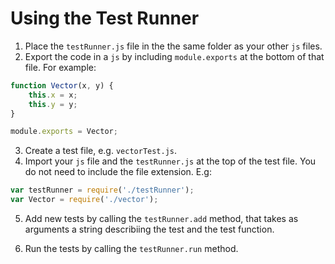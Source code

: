 # Using the Test Runner

1. Place the `testRunner.js` file in the the same folder as your other `js` files.
2. Export the code in a `js` by including `module.exports` at the bottom of that file. For example:

```js
function Vector(x, y) {
    this.x = x;
    this.y = y;
}

module.exports = Vector;
```

3. Create a test file, e.g. `vectorTest.js`.
4. Import your `js` file and the `testRunner.js` at the top of the test file. You do not need to include the file extension. E.g:

```js
var testRunner = require('./testRunner');
var Vector = require('./vector');
```

5. Add new tests by calling the `testRunner.add` method, that takes as arguments a string describiing the test and the test function.

6. Run the tests by calling the `testRunner.run` method.